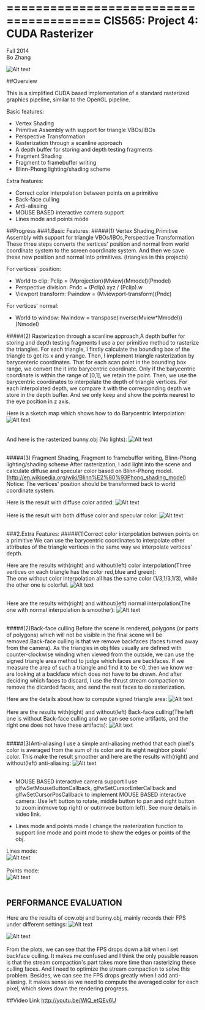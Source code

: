 ﻿=======================================
CIS565: Project 4: CUDA Rasterizer
======================================
Fall 2014 <br />
Bo Zhang

![Alt text](https://github.com/wulinjiansheng/Project4-Rasterizer/blob/master/Pics/Running.bmp)


##Overview

This is a simplified CUDA based implementation of a standard rasterized graphics pipeline, similar to the OpenGL pipeline.

Basic features:

* Vertex Shading
* Primitive Assembly with support for triangle VBOs/IBOs
* Perspective Transformation
* Rasterization through a scanline approach
* A depth buffer for storing and depth testing fragments
* Fragment Shading
* Fragment to framebuffer writing
* Blinn-Phong lighting/shading scheme

Extra features:
 * Correct color interpolation between points on a primitive
 * Back-face culling
 * Anti-aliasing
 * MOUSE BASED interactive camera support
 * Lines mode and points mode

##Progress
###1.Basic Features:
#####(1) Vertex Shading,Primitive Assembly with support for triangle VBOs/IBOs,Perspective Transformation
   These three steps converts the vertices' position and normal from world coordinate system to the screen coordinate system. And then we save these new position and normal into primitives. (triangles in this projects)<br />
   
For vertices' position:<br />
 * World to clip: Pclip = (Mprojection)(Mview)(Mmodel)(Pmodel)<br />
 * Perspective division: Pndc = (Pclip).xyz / (Pclip).w<br />
 * Viewport transform: Pwindow = (Mviewport-transform)(Pndc)<br />
 
For vertices' normal:<br />
 * World to window: Nwindow = transpose(inverse(Mview*Mmodel))(Nmodel)<br />
 
#####(2) Rasterization through a scanline approach,A depth buffer for storing and depth testing fragments
I use a per primitive method to rasterize the triangles. For each triangle, I firstly calculate the bounding box of the triangle to get its x and y range. Then, I implement triangle rasterization by barycenteric coordinates. That for each scan point in the bounding box range, we convert the it into barycentric coordinate. Only if the barycentric coordinate is within the range of [0,1], we retain the point. Then, we use the barycentric coordinates to interpolate the depth of triangle vertices. For each interpolated depth, we compare it with the corresponding depth we store in the depth buffer. And we only keep and show the points nearest to the eye position in z axis.<br />

Here is a sketch map which shows how to do Barycentric Interpolation:
![Alt text](https://github.com/wulinjiansheng/Project4-Rasterizer/blob/master/Pics/Barycentric%20Coords%20and%20Interpolation.png)
<br />
<br />
<br />
And here is the rasterized bunny.obj (No lights):
![Alt text](https://github.com/wulinjiansheng/Project4-Rasterizer/blob/master/Pics/Nolight.bmp)
<br />
<br />

#####(3) Fragment Shading, Fragment to framebuffer writing, Blinn-Phong lighting/shading scheme
After rasterization, I add light into the scene and calculate diffuse and specular color based on Blinn-Phong model.(http://en.wikipedia.org/wiki/Blinn%E2%80%93Phong_shading_model) <br />
Notice: The vertices' position should be transformed back to world coordinate system.

Here is the result with diffuse color added:
![Alt text](https://github.com/wulinjiansheng/Project4-Rasterizer/blob/master/Pics/Only%20Diffuse.bmp)
<br />
<br />
Here is the result with both diffuse color and specular color:
![Alt text](https://github.com/wulinjiansheng/Project4-Rasterizer/blob/master/Pics/DIffuse%20and%20specular.bmp)
<br />
<br />

###2.Extra Features:
#####(1)Correct color interpolation between points on a primitive
We can use the barycentric coordinates to interpolate other attributes of the triangle vertices in the same way we interpolate vertices' depth. 

Here are the results with(right) and without(left) color interpolation(Three vertices on each triangle has the color red,blue and green):
<br />The one without color interpolation all has the same color (1/3,1/3,1/3), while the other one is colorful.
![Alt text](https://github.com/wulinjiansheng/Project4-Rasterizer/blob/master/Pics/With%26Without%20CI.bmp)
<br />
<br />


Here are the results with(right) and without(left) normal interpolation(The one with normal interpolation is smoother):
![Alt text](https://github.com/wulinjiansheng/Project4-Rasterizer/blob/master/Pics/With%26Without%20NI.bmp)
<br />
<br />


#####(2)Back-face culling
Before the scene is rendered, polygons (or parts of polygons) which will not be visible in the final scene will be removed.Back-face culling is that we remove backfaces (faces turned away from the camera). As the triangles in obj files usually are defined with counter-clockwise winding when viewed from the outside, we can use the signed triangle area method to judge which faces are backfaces. If we measure the area of such a triangle and find it to be <0, then we know we are looking at a backface which does not have to be drawn. And after deciding which faces to discard, I use the thrust stream compaction to remove the dicarded faces, and send the rest faces to do rasterization.

Here are the details about how to compute signed triangle area:
![Alt text](https://github.com/wulinjiansheng/Project4-Rasterizer/blob/master/Pics/Signed%20Triangle.bmp)
<br />
<br />
Here are the results with(right) and without(left) Back-face culling(The left one is without Back-face culling and we can see some artifacts, and the right one does not have these artifacts):
![Alt text](https://github.com/wulinjiansheng/Project4-Rasterizer/blob/master/Pics/With%26Without%20BC.bmp)
<br />
<br />

#####(3)Anti-aliasing
I use a simple anti-aliasing method that each pixel's color is averaged from the sum of its color and its eight neighbor pixels' color. This make the result smoother and here are the results with(right) and without(left) anti-aliasing:
![Alt text](https://github.com/wulinjiansheng/Project4-Rasterizer/blob/master/Pics/With%26Without%20AA.bmp)
<br />
<br />
 * MOUSE BASED interactive camera support
 I use   glfwSetMouseButtonCallback,  glfwSetCursorEnterCallback and glfwSetCursorPosCallback to implement MOUSE BASED interactive camera:
Use left button to rotate, middle button to pan and right button to zoom in(move top right) or out(mvoe bottom left). See more details in video link.
 
 * Lines mode and points mode
I change the rasterization function to support line mode and point mode to show the edges or points of the obj.<br />

Lines mode:<br />
![Alt text](https://github.com/wulinjiansheng/Project4-Rasterizer/blob/master/Pics/Line%20mode.bmp)
<br />
<br />
Points mode:<br />
![Alt text](https://github.com/wulinjiansheng/Project4-Rasterizer/blob/master/Pics/Point%20mode.bmp)
<br />
<br />




## PERFORMANCE EVALUATION
Here are the results of cow.obj and bunny.obj, mainly records their FPS under different settings:
![Alt text](https://github.com/wulinjiansheng/Project4-Rasterizer/blob/master/Pics/Perform1.bmp)

![Alt text](https://github.com/wulinjiansheng/Project4-Rasterizer/blob/master/Pics/Perform2.bmp)
<br />
<br />
From the plots, we can see that the FPS drops down a bit when I set backface culling. It makes me confused and I think the only possible reason is that the stream compaction's part takes more time than rasterizing these culling faces. And I need to optimize the stream compaction to solve this problem. Besides, we can see the FPS drops greatly when I add anti-aliasing. It makes sense as we need to compute the averaged color for each pixel, which slows down the rendering progress. 


##Video Link
http://youtu.be/WiQ_etQEv6U
